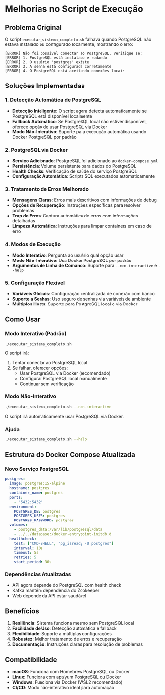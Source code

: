 # Melhorias no Script de Execução

## Problema Original
O script `executar_sistema_completo.sh` falhava quando PostgreSQL não estava instalado ou configurado localmente, mostrando o erro:
```
[ERROR] Não foi possível conectar ao PostgreSQL. Verifique se:
[ERROR] 1. PostgreSQL está instalado e rodando
[ERROR] 2. O usuário 'postgres' existe
[ERROR] 3. A senha está configurada corretamente
[ERROR] 4. O PostgreSQL está aceitando conexões locais
```

## Soluções Implementadas

### 1. Detecção Automática de PostgreSQL
- **Detecção Inteligente**: O script agora detecta automaticamente se PostgreSQL está disponível localmente
- **Fallback Automático**: Se PostgreSQL local não estiver disponível, oferece opção de usar PostgreSQL via Docker
- **Modo Não-Interativo**: Suporte para execução automática usando Docker PostgreSQL por padrão

### 2. PostgreSQL via Docker
- **Serviço Adicionado**: PostgreSQL foi adicionado ao `docker-compose.yml`
- **Persistência**: Volume persistente para dados do PostgreSQL
- **Health Checks**: Verificação de saúde do serviço PostgreSQL
- **Configuração Automática**: Scripts SQL executados automaticamente

### 3. Tratamento de Erros Melhorado
- **Mensagens Claras**: Erros mais descritivos com informações de debug
- **Opções de Recuperação**: Instruções específicas para resolver problemas
- **Trap de Erros**: Captura automática de erros com informações detalhadas
- **Limpeza Automática**: Instruções para limpar containers em caso de erro

### 4. Modos de Execução
- **Modo Interativo**: Pergunta ao usuário qual opção usar
- **Modo Não-Interativo**: Usa Docker PostgreSQL por padrão
- **Argumentos de Linha de Comando**: Suporte para `--non-interactive` e `--help`

### 5. Configuração Flexível
- **Variáveis Globais**: Configuração centralizada de conexão com banco
- **Suporte a Senhas**: Uso seguro de senhas via variáveis de ambiente
- **Múltiplos Hosts**: Suporte para PostgreSQL local e via Docker

## Como Usar

### Modo Interativo (Padrão)
```bash
./executar_sistema_completo.sh
```
O script irá:
1. Tentar conectar ao PostgreSQL local
2. Se falhar, oferecer opções:
   - Usar PostgreSQL via Docker (recomendado)
   - Configurar PostgreSQL local manualmente
   - Continuar sem verificação

### Modo Não-Interativo
```bash
./executar_sistema_completo.sh --non-interactive
```
O script irá automaticamente usar PostgreSQL via Docker.

### Ajuda
```bash
./executar_sistema_completo.sh --help
```

## Estrutura do Docker Compose Atualizada

### Novo Serviço PostgreSQL
```yaml
postgres:
  image: postgres:15-alpine
  hostname: postgres
  container_name: postgres
  ports:
    - "5432:5432"
  environment:
    POSTGRES_DB: postgres
    POSTGRES_USER: postgres
    POSTGRES_PASSWORD: postgres
  volumes:
    - postgres_data:/var/lib/postgresql/data
    - ../../database:/docker-entrypoint-initdb.d
  healthcheck:
    test: ["CMD-SHELL", "pg_isready -U postgres"]
    interval: 10s
    timeout: 5s
    retries: 5
    start_period: 30s
```

### Dependências Atualizadas
- API agora depende do PostgreSQL com health check
- Kafka mantém dependência do Zookeeper
- Web depende da API estar saudável

## Benefícios

1. **Resilência**: Sistema funciona mesmo sem PostgreSQL local
2. **Facilidade de Uso**: Detecção automática e fallback
3. **Flexibilidade**: Suporte a múltiplas configurações
4. **Robustez**: Melhor tratamento de erros e recuperação
5. **Documentação**: Instruções claras para resolução de problemas

## Compatibilidade

- **macOS**: Funciona com Homebrew PostgreSQL ou Docker
- **Linux**: Funciona com apt/yum PostgreSQL ou Docker
- **Windows**: Funciona via Docker (WSL2 recomendado)
- **CI/CD**: Modo não-interativo ideal para automação

